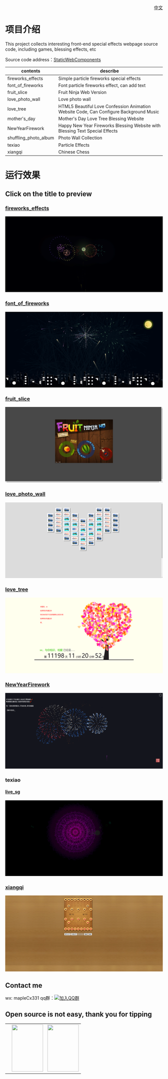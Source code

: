 <div align="right">
  <a title="English" href="/README.md">中文</a>
</div>

# 项目介绍
This project collects interesting front-end special effects webpage source code, including games, blessing effects, etc

Source code address：[StaticWebComponents](https://gitee.com/hongmaple/StaticWebComponents)

| contents | describe |
| ---------------------| -------------- |
| fireworks_effects           | Simple particle fireworks special effects |
| font_of_fireworks             | Font particle fireworks effect, can add text |
| fruit_slice         | Fruit Ninja Web Version |
| love_photo_wall   | Love photo wall |
| love_tree          | HTML5 Beautiful Love Confession Animation Website Code, Can Configure Background Music|
| mother's_day       | Mother's Day Love Tree Blessing Website |
| NewYearFirework       | Happy New Year Fireworks Blessing Website with Blessing Text Special Effects |
| shuffling_photo_album| Photo Wall Collection |
| texiao    | Particle Effects |
| xiangqi    | Chinese Chess |

# 运行效果
## Click on the title to preview

###  [fireworks_effects](https://blog.hongmaple.top/StaticWebComponents/fireworks_effects)
<img src="img/fireworks_effects.png" alt="fireworks_effects">

### [font_of_fireworks](https://blog.hongmaple.top/StaticWebComponents/font_of_fireworks)
<img src="img/font_of_fireworks.png" alt="fireworks_effects">

### [fruit_slice](https://blog.hongmaple.top/StaticWebComponents/fruit_slice/sgrz/)
<img src="img/fruit_slice.png" alt="fireworks_effects">

### [love_photo_wall](https://blog.hongmaple.top/StaticWebComponents/love_photo_wall)
<img src="img/love_photo_wall.png" alt="fireworks_effects">

### [love_tree](https://blog.hongmaple.top/StaticWebComponents/love_tree)
<img src="img/love_tree.png" alt="fireworks_effects">

### [NewYearFirework](https://blog.hongmaple.top/StaticWebComponents/NewYearFirework)
<img src="img/NewYearFirework.png" alt="fireworks_effects">

### texiao
#### [live_sg](https://blog.hongmaple.top/StaticWebComponents/live_sg)
<img src="img/live_sg.png" alt="live_sg">

### [xiangqi](https://blog.hongmaple.top/StaticWebComponents/xiangqi)
<img src="img/xiangqi.png" alt="xiangqi">

## Contact me
wx: mapleCx331   qq群：[![加入QQ群](https://img.shields.io/badge/628043364-blue.svg)](https://qm.qq.com/q/RuCfOyaOUm)

## Open source is not easy, thank you for tipping
<table>
 <td>
   <td><img style="height: 150px;width: 100px" src="https://gitee.com/hongmaple/netdisk/raw/master/image/wxPay.jpg" alt=""/></td>
   <td><img style="height: 150px;width: 100px" src="https://gitee.com/hongmaple/netdisk/raw/master/image/zfb.jpg" alt=""/></td>
 </td>
</table>